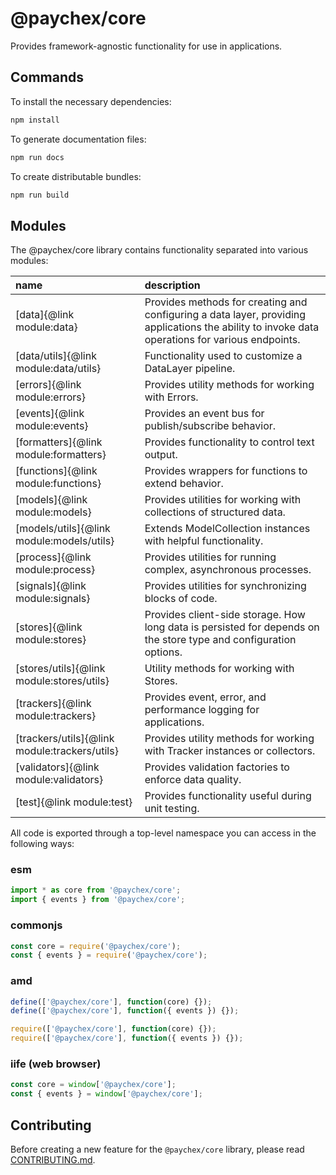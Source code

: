 # @paychex/core

Provides framework-agnostic functionality for use in applications.

## Commands

To install the necessary dependencies:

```bash
npm install
```

To generate documentation files:

```bash
npm run docs
```

To create distributable bundles:

```bash
npm run build
```

## Modules

The @paychex/core library contains functionality separated into various modules:

name | description
:--- | :---
[data]{@link module:data} | Provides methods for creating and configuring a data layer, providing applications the ability to invoke data operations for various endpoints.
[data/utils]{@link module:data/utils} | Functionality used to customize a DataLayer pipeline.
[errors]{@link module:errors} | Provides utility methods for working with Errors.
[events]{@link module:events} | Provides an event bus for publish/subscribe behavior.
[formatters]{@link module:formatters} | Provides functionality to control text output.
[functions]{@link module:functions} | Provides wrappers for functions to extend behavior.
[models]{@link module:models} | Provides utilities for working with collections of structured data.
[models/utils]{@link module:models/utils} | Extends ModelCollection instances with helpful functionality.
[process]{@link module:process} | Provides utilities for running complex, asynchronous processes.
[signals]{@link module:signals} | Provides utilities for synchronizing blocks of code.
[stores]{@link module:stores} | Provides client-side storage. How long data is persisted for depends on the store type and configuration options.
[stores/utils]{@link module:stores/utils} | Utility methods for working with Stores.
[trackers]{@link module:trackers} | Provides event, error, and performance logging for applications.
[trackers/utils]{@link module:trackers/utils} | Provides utility methods for working with Tracker instances or collectors.
[validators]{@link module:validators} | Provides validation factories to enforce data quality.
[test]{@link module:test} | Provides functionality useful during unit testing.

All code is exported through a top-level namespace you can access in the following ways:

### esm

```js
import * as core from '@paychex/core';
import { events } from '@paychex/core';
```

### commonjs

```js
const core = require('@paychex/core');
const { events } = require('@paychex/core');
```

### amd

```js
define(['@paychex/core'], function(core) {});
define(['@paychex/core'], function({ events }) {});
```

```js
require(['@paychex/core'], function(core) {});
require(['@paychex/core'], function({ events }) {});
```

### iife (web browser)

```js
const core = window['@paychex/core'];
const { events } = window['@paychex/core'];
```

## Contributing

Before creating a new feature for the `@paychex/core` library, please read [CONTRIBUTING.md](https://github.com/paychex/core/blob/master/CONTRIBUTING.md).
